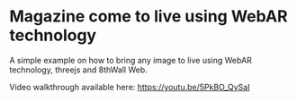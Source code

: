 # Magazine come to live using WebAR technology

A simple example on how to bring any image to live using WebAR technology, threejs and 8thWall Web.

Video walkthrough available here: https://youtu.be/5PkBO_QySaI
